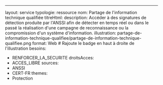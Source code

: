 ---
layout: service
typologie: ressource
nom: Partage de l'information technique qualifiée
titreHtml: 
description: Accéder à des signatures de détection produite par l'ANSSI afin de détecter en temps réel ou dans le passé la réalisation d'une campagne de reconnaissance ou la compromission d'un système d'information.
illustration: partage-de-information-technique-qualifiee/partage-de-information-technique-qualifiee.png
format: Web # Rajoute le badge en haut à droite de l'illustration
besoins:
  - RENFORCER_LA_SECURITE
droitsAcces:
  - ACCES_LIBRE
sources:
  - ANSSI
  - CERT-FR
themes:
  - Protection